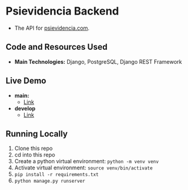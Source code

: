 # Psievidencia Backend

- The API for [psievidencia.com](https://github.com/francosbenitez/psievidencia.com).

## Code and Resources Used

- **Main Technologies:** Django, PostgreSQL, Django REST Framework

## Live Demo

- **main:**
  - [Link](https://secret-hamlet-81810.herokuapp.com/)
- **develop**
  - [Link](https://web-production-979a.up.railway.app/)

## Running Locally

1. Clone this repo
1. cd into this repo
1. Create a python virtual environment: `python -m venv venv`
1. Activate virtual environment: `source venv/bin/activate`
1. `pip install -r requirements.txt`
1. `python manage.py runserver`
